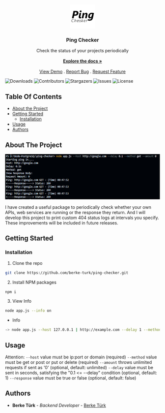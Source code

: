 <br/>
<p align="center">
  <a href="https://github.com/berke-turk/ping-checker">
    <img src="https://raw.githubusercontent.com/berke-turk/ping-checker/main/images/logo.jpg" alt="Logo" width="80" height="80">
  </a>

  <h3 align="center">Ping Checker</h3>

  <p align="center">
    Check the status of your projects periodically
    <br/>
    <br/>
    <a href="https://github.com/berke-turk/ping-checker"><strong>Explore the docs »</strong></a>
    <br/>
    <br/>
    <a href="https://github.com/berke-turk/ping-checker">View Demo</a>
    .
    <a href="https://github.com/berke-turk/ping-checker/issues">Report Bug</a>
    .
    <a href="https://github.com/berke-turk/ping-checker/issues">Request Feature</a>
  </p>
</p>

![Downloads](https://img.shields.io/github/downloads/berke-turk/ping-checker/total) ![Contributors](https://img.shields.io/github/contributors/berke-turk/ping-checker?color=dark-green) ![Stargazers](https://img.shields.io/github/stars/berke-turk/ping-checker?style=social) ![Issues](https://img.shields.io/github/issues/berke-turk/ping-checker) ![License](https://img.shields.io/github/license/berke-turk/ping-checker) 

## Table Of Contents

* [About the Project](#about-the-project)
* [Getting Started](#getting-started)
  * [Installation](#installation)
* [Usage](#usage)
* [Authors](#authors)

## About The Project

![Screen Shot](https://raw.githubusercontent.com/berke-turk/ping-checker/main/images/example.png)

I have created a useful package to periodically check whether your own APIs, web services are running or the response they return. And I will develop this project to print custom 404 status logs at intervals you specify. These improvements will be included in future releases.

## Getting Started

### Installation

1. Clone the repo

```sh
git clone https://github.com/berke-turk/ping-checker.git
```

2. Install NPM packages

```sh
npm i
```

3. View Info

```sh
node app.js --info on
```
* Info
```sh
-> node app.js --host 127.0.0.1 | http://example.com --delay 1 --method get | post | put | delete --amount 0 | 5 | 100 
```

## Usage

Attention:
```--host``` value must be ip:port or domain (required)
```--method``` value must be get or post or put or delete (required)
```--amount``` throws unlimited requests if sent as '0' (optional, default: unlimited)
```--delay``` value must be sent in seconds, satisfying the "0.1 <= --delay" condition (optional, default: 1)
```--response``` value must be true or false (optional, default: false)

## Authors

* **Berke Türk** - *Backend Developer* - [Berke Türk](https://github.com/berke-turk)